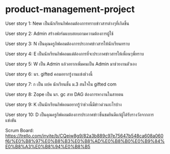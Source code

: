 # product-management-project
User story 1: New เป็นนักเรียนกิฟคอมต้องการทราบข่าวสารต่างๆที่เกิดขึ้น

User story 2: Admin สร้างฟอร์มแบบสอบถามความต้องการผู้ใช้ 

User story 3: N เป็นคุณครูกิฟคอมต้องการประกาศข่าวสารให้นักเรียนทราบ

User story 4: E เป็นนักเรียนกิฟคอมแต่ต้องการที่จะประกาศข่าวสารให้เพื่อนๆพี่ทราบ

User story 5: W เป็น Admin แล้วอยากเพิ่มคนเป็น Admin มาช่วยงานตัวเอง

User story 6: นร. gifted คอมอยากรู้งานแข่งช่วงนี้

User story 7: ก เป็น ผปค นักเรียนชั้น ม.3 สนใจใน gifted com

User story 8: Zope เป็น นร. gc สาย DAG ต้องการหางานในสายตน

User story 9: K เป็นนักเรียนกิฟคอมอยากรู้ว่าช่วงนี้มีข่าวด่วนอะไรบ้าง

User story 10: D เป็นคุณครูกิฟคอมต้องการประกาศข่าวชื่นชมยินดีแก่ผู้ได้รับรางวัลจากการแข่งขัน

Scrum Board: https://trello.com/invite/b/CQeiw8g9/82a3b889c97e75647b548ca608a060f6/%E0%B8%97%E0%B8%B3%E0%B8%AD%E0%B8%B0%E0%B9%84%E0%B8%A3%E0%B8%94%E0%B8%B5
